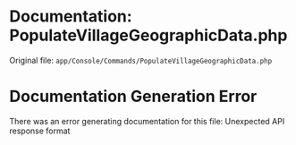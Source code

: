 # Documentation: PopulateVillageGeographicData.php

Original file: `app/Console/Commands/PopulateVillageGeographicData.php`

# Documentation Generation Error

There was an error generating documentation for this file: Unexpected API response format